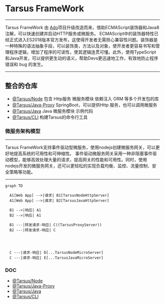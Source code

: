 # Tarsus FrameWork

---

Tarsus FrameWork 由 [Ado](https://github.com/chelizichen/ado-node)项目升级改造而来，借助ECMAScript装饰器和Java8注解，可以快速创建并启动HTTP服务或微服务。 ECMAScript中的装饰器特性已经正式进入ES2018版本官方发布，这使得开发者无需担心兼容性问题。装饰器是一种特殊的语法抽象手段，可以装饰类，方法以及对象，使开发者更容易书写和管理程序逻辑，增加了程序的可读性，使其逻辑连贯可懂。此外，使用TypeScript和Java开发，可以提供更生动的语义，帮助Devs更迅速地工作，有效地防止程序错误和 bug 的发生。

---

## 整合的仓库

- [@Tarsus/Node](https://github.com/chelizichen/Tarsus) 包含 Http服务  微服务模块 依赖注入 ORM 等多个开发包的库
- [@Tarsus/Java-Proxy](https://github.com/chelizichen/Tarsus-Java-Proxy) SpringBoot，可以提供Http 服务，也可以调用微服务
- [@Tarsus/Java](https://github.com/chelizichen/Tarsus-Java) Java 微服务模块 示例代码
- [@Tarsus/CLI](https://github.com/chelizichen/Tarsus-cli) 构建Tarsus的命令行工具

### 微服务架构模型

---

Tarsus FrameWork支持事件驱动型微服务，使用nodejs创建微服务网关，可以更好地提高系统的可用性和可伸缩性。 事件驱动微服务网关采用一种非阻塞事件驱动模型，能够高效处理大量的请求，提高网关的性能和可用性。同时，使用nodejs开发的微服务网关，还可以更轻松的实现负载均衡、监控、流量控制、安全策略等功能。

---

```mermaid
graph TD

  A1[Web App] -->|请求| B1[TarsusNodeHttpServer]
  A1[Web App] -->|请求| B2[TarsusJavaHttpServer]

  B1 -->|响应| A1
  B2 -->|响应| A1
  
  B1 ---|转发请求-响应| C((TarsusProxyServer))
  B2 ---|转发请求-响应| C
  



  C ---|请求-响应| D[...TarsusNodeMicroServer]
  C ---|请求-响应| E[...TarsusJavaMicroServer]

```

### DOC

- [@Tarsus/Node](https://github.com/chelizichen/Tarsus/readme.md)
- [@Tarsus/Java-Proxy](https://github.com/chelizichen/Tarsus-Java-Proxy/readme.md)
- [@Tarsus/Java](https://github.com/chelizichen/Tarsus-Java/readme.md)
- [@Tarsus/CLI](https://github.com/chelizichen/Tarsus-cli/readme.md)

